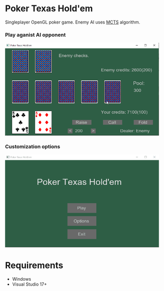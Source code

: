 # Poker Texas Hold'em
Singleplayer OpenGL poker game. Enemy AI uses [MCTS](https://en.wikipedia.org/wiki/Monte_Carlo_tree_search) algorithm.

### Play aganist AI opponent
![pokerplay](showcase/pokerplay.gif)  

### Customization options
![pokerplay](showcase/pokersettings.gif)  

# Requirements
- Windows
- Visual Studio 17+